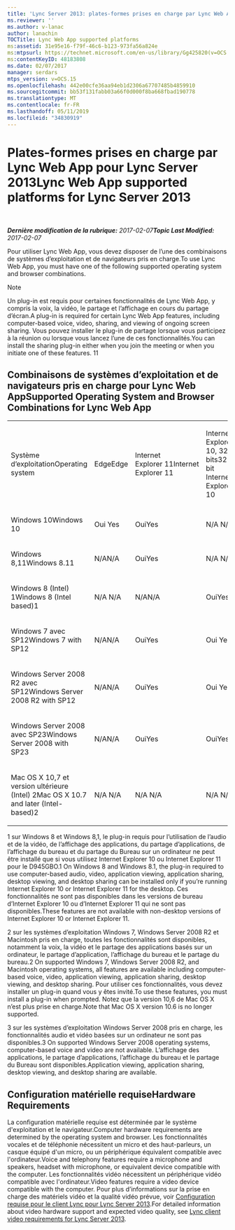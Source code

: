```yaml
---
title: 'Lync Server 2013: plates-formes prises en charge par Lync Web App'
ms.reviewer: ''
ms.author: v-lanac
author: lanachin
TOCTitle: Lync Web App supported platforms
ms:assetid: 31e95e16-f79f-46c6-b123-973fa56a824e
ms:mtpsurl: https://technet.microsoft.com/en-us/library/Gg425820(v=OCS.15)
ms:contentKeyID: 48183808
ms.date: 02/07/2017
manager: serdars
mtps_version: v=OCS.15
ms.openlocfilehash: 442e00cfe36aa94eb1d2306a67707485b4859910
ms.sourcegitcommit: bb53f131fabb03a66f0d000f8ba668fbad190778
ms.translationtype: MT
ms.contentlocale: fr-FR
ms.lasthandoff: 05/11/2019
ms.locfileid: "34830919"
---
```

<div data-xmlns="http://www.w3.org/1999/xhtml">

<div class="topic" data-xmlns="http://www.w3.org/1999/xhtml" data-msxsl="urn:schemas-microsoft-com:xslt" data-cs="http://msdn.microsoft.com/en-us/">

<div data-asp="http://msdn2.microsoft.com/asp">

# <a name="lync-web-app-supported-platforms-for-lync-server-2013"></a><span data-ttu-id="442ab-102">Plates-formes prises en charge par Lync Web App pour Lync Server 2013</span><span class="sxs-lookup"><span data-stu-id="442ab-102">Lync Web App supported platforms for Lync Server 2013</span></span>

</div>

<div id="mainSection">

<div id="mainBody">

<span> </span>

<span data-ttu-id="442ab-103">_**Dernière modification de la rubrique:** 2017-02-07_</span><span class="sxs-lookup"><span data-stu-id="442ab-103">_**Topic Last Modified:** 2017-02-07_</span></span>

<span data-ttu-id="442ab-104">Pour utiliser Lync Web App, vous devez disposer de l’une des combinaisons de systèmes d’exploitation et de navigateurs pris en charge.</span><span class="sxs-lookup"><span data-stu-id="442ab-104">To use Lync Web App, you must have one of the following supported operating system and browser combinations.</span></span>

<div>


> [!NOTE]  
> <span data-ttu-id="442ab-105">Un plug-in est requis pour certaines fonctionnalités de Lync Web App, y compris la voix, la vidéo, le partage et l’affichage en cours du partage d’écran.</span><span class="sxs-lookup"><span data-stu-id="442ab-105">A plug-in is required for certain Lync Web App features, including computer-based voice, video, sharing, and viewing of ongoing screen sharing.</span></span> <span data-ttu-id="442ab-106">Vous pouvez installer le plug-in de partage lorsque vous participez à la réunion ou lorsque vous lancez l’une de ces fonctionnalités.</span><span class="sxs-lookup"><span data-stu-id="442ab-106">You can install the sharing plug-in either when you join the meeting or when you initiate one of these features.</span></span> <span data-ttu-id="442ab-107">1</span><span class="sxs-lookup"><span data-stu-id="442ab-107">1</span></span><BR>



</div>

<div>

## <a name="supported-operating-system-and-browser-combinations-for-lync-web-app"></a><span data-ttu-id="442ab-108">Combinaisons de systèmes d’exploitation et de navigateurs pris en charge pour Lync Web App</span><span class="sxs-lookup"><span data-stu-id="442ab-108">Supported Operating System and Browser Combinations for Lync Web App</span></span>


<table style="width:100%;">
<colgroup>
<col style="width: 9%" />
<col style="width: 9%" />
<col style="width: 9%" />
<col style="width: 9%" />
<col style="width: 9%" />
<col style="width: 9%" />
<col style="width: 9%" />
<col style="width: 9%" />
<col style="width: 9%" />
<col style="width: 9%" />
<col style="width: 9%" />
</colgroup>
<tbody>
<tr class="odd">
<td><p><span data-ttu-id="442ab-109">Système d’exploitation</span><span class="sxs-lookup"><span data-stu-id="442ab-109">Operating system</span></span></p></td>
<td><p><span data-ttu-id="442ab-110">Edge</span><span class="sxs-lookup"><span data-stu-id="442ab-110">Edge</span></span></p></td>
<td><p><span data-ttu-id="442ab-111">Internet Explorer 11</span><span class="sxs-lookup"><span data-stu-id="442ab-111">Internet Explorer 11</span></span></p></td>
<td><p><span data-ttu-id="442ab-112">Internet Explorer 10, 32 bits</span><span class="sxs-lookup"><span data-stu-id="442ab-112">32-bit Internet Explorer 10</span></span></p></td>
<td><p><span data-ttu-id="442ab-113">Internet Explorer 10, 64 bits</span><span class="sxs-lookup"><span data-stu-id="442ab-113">64-bit Internet Explorer 10</span></span></p></td>
<td><p><span data-ttu-id="442ab-114">32 bits d’Internet Explorer 9</span><span class="sxs-lookup"><span data-stu-id="442ab-114">32-bit Internet Explorer 9</span></span></p></td>
<td><p><span data-ttu-id="442ab-115">64 bits d’Internet Explorer 9</span><span class="sxs-lookup"><span data-stu-id="442ab-115">64-bit Internet Explorer 9</span></span></p></td>
<td><p><span data-ttu-id="442ab-116">Firefox 32-bit</span><span class="sxs-lookup"><span data-stu-id="442ab-116">Firefox 32-bit</span></span></p></td>
<td><p><span data-ttu-id="442ab-117">Firefox 64-bit</span><span class="sxs-lookup"><span data-stu-id="442ab-117">Firefox 64-bit</span></span></p></td>
<td><p><span data-ttu-id="442ab-118">Safari</span><span class="sxs-lookup"><span data-stu-id="442ab-118">Safari</span></span></p></td>
<td><p><span data-ttu-id="442ab-119">Chrome</span><span class="sxs-lookup"><span data-stu-id="442ab-119">Chrome</span></span></p></td>
</tr>
<tr class="even">
<td><p><span data-ttu-id="442ab-120">Windows 10</span><span class="sxs-lookup"><span data-stu-id="442ab-120">Windows 10</span></span></p></td>
<td><p><span data-ttu-id="442ab-121">Oui </span><span class="sxs-lookup"><span data-stu-id="442ab-121">Yes</span></span></p></td>
<td><p><span data-ttu-id="442ab-122">Oui</span><span class="sxs-lookup"><span data-stu-id="442ab-122">Yes</span></span></p></td>
<td><p><span data-ttu-id="442ab-123">N/A </span><span class="sxs-lookup"><span data-stu-id="442ab-123">N/A</span></span></p></td>
<td><p><span data-ttu-id="442ab-124">N/A </span><span class="sxs-lookup"><span data-stu-id="442ab-124">N/A</span></span></p></td>
<td><p><span data-ttu-id="442ab-125">N/A </span><span class="sxs-lookup"><span data-stu-id="442ab-125">N/A</span></span></p></td>
<td><p><span data-ttu-id="442ab-126">N/A</span><span class="sxs-lookup"><span data-stu-id="442ab-126">N/A</span></span></p></td>
<td><p><span data-ttu-id="442ab-127">Oui</span><span class="sxs-lookup"><span data-stu-id="442ab-127">Yes</span></span></p></td>
<td><p><span data-ttu-id="442ab-128">Non</span><span class="sxs-lookup"><span data-stu-id="442ab-128">No</span></span></p></td>
<td><p><span data-ttu-id="442ab-129">N/A</span><span class="sxs-lookup"><span data-stu-id="442ab-129">N/A</span></span></p></td>
<td><p><span data-ttu-id="442ab-130">Oui</span><span class="sxs-lookup"><span data-stu-id="442ab-130">Yes</span></span></p></td>
</tr>
<tr class="odd">
<td><p><span data-ttu-id="442ab-131">Windows 8,11</span><span class="sxs-lookup"><span data-stu-id="442ab-131">Windows 8.11</span></span></p></td>
<td><p><span data-ttu-id="442ab-132">N/A</span><span class="sxs-lookup"><span data-stu-id="442ab-132">N/A</span></span></p></td>
<td><p><span data-ttu-id="442ab-133">Oui</span><span class="sxs-lookup"><span data-stu-id="442ab-133">Yes</span></span></p></td>
<td><p><span data-ttu-id="442ab-134">N/A </span><span class="sxs-lookup"><span data-stu-id="442ab-134">N/A</span></span></p></td>
<td><p><span data-ttu-id="442ab-135">N/A </span><span class="sxs-lookup"><span data-stu-id="442ab-135">N/A</span></span></p></td>
<td><p><span data-ttu-id="442ab-136">N/A </span><span class="sxs-lookup"><span data-stu-id="442ab-136">N/A</span></span></p></td>
<td><p><span data-ttu-id="442ab-137">N/A</span><span class="sxs-lookup"><span data-stu-id="442ab-137">N/A</span></span></p></td>
<td><p><span data-ttu-id="442ab-138">Oui</span><span class="sxs-lookup"><span data-stu-id="442ab-138">Yes</span></span></p></td>
<td><p><span data-ttu-id="442ab-139">Non</span><span class="sxs-lookup"><span data-stu-id="442ab-139">No</span></span></p></td>
<td><p><span data-ttu-id="442ab-140">N/A</span><span class="sxs-lookup"><span data-stu-id="442ab-140">N/A</span></span></p></td>
<td><p><span data-ttu-id="442ab-141">Oui</span><span class="sxs-lookup"><span data-stu-id="442ab-141">Yes</span></span></p></td>
</tr>
<tr class="even">
<td><p><span data-ttu-id="442ab-142">Windows 8 (Intel) 1</span><span class="sxs-lookup"><span data-stu-id="442ab-142">Windows 8 (Intel based)1</span></span></p></td>
<td><p><span data-ttu-id="442ab-143">N/A </span><span class="sxs-lookup"><span data-stu-id="442ab-143">N/A</span></span></p></td>
<td><p><span data-ttu-id="442ab-144">N/A</span><span class="sxs-lookup"><span data-stu-id="442ab-144">N/A</span></span></p></td>
<td><p><span data-ttu-id="442ab-145">Oui</span><span class="sxs-lookup"><span data-stu-id="442ab-145">Yes</span></span></p></td>
<td><p><span data-ttu-id="442ab-146">Oui</span><span class="sxs-lookup"><span data-stu-id="442ab-146">Yes</span></span></p></td>
<td><p><span data-ttu-id="442ab-147">N/A </span><span class="sxs-lookup"><span data-stu-id="442ab-147">N/A</span></span></p></td>
<td><p><span data-ttu-id="442ab-148">N/A</span><span class="sxs-lookup"><span data-stu-id="442ab-148">N/A</span></span></p></td>
<td><p><span data-ttu-id="442ab-149">Oui</span><span class="sxs-lookup"><span data-stu-id="442ab-149">Yes</span></span></p></td>
<td><p><span data-ttu-id="442ab-150">Non</span><span class="sxs-lookup"><span data-stu-id="442ab-150">No</span></span></p></td>
<td><p><span data-ttu-id="442ab-151">N/A</span><span class="sxs-lookup"><span data-stu-id="442ab-151">N/A</span></span></p></td>
<td><p><span data-ttu-id="442ab-152">Oui</span><span class="sxs-lookup"><span data-stu-id="442ab-152">Yes</span></span></p></td>
</tr>
<tr class="odd">
<td><p><span data-ttu-id="442ab-153">Windows 7 avec SP12</span><span class="sxs-lookup"><span data-stu-id="442ab-153">Windows 7 with SP12</span></span></p></td>
<td><p><span data-ttu-id="442ab-154">N/A</span><span class="sxs-lookup"><span data-stu-id="442ab-154">N/A</span></span></p></td>
<td><p><span data-ttu-id="442ab-155">Oui</span><span class="sxs-lookup"><span data-stu-id="442ab-155">Yes</span></span></p></td>
<td><p><span data-ttu-id="442ab-156">Oui </span><span class="sxs-lookup"><span data-stu-id="442ab-156">Yes</span></span></p></td>
<td><p><span data-ttu-id="442ab-157">Oui </span><span class="sxs-lookup"><span data-stu-id="442ab-157">Yes</span></span></p></td>
<td><p><span data-ttu-id="442ab-158">Oui </span><span class="sxs-lookup"><span data-stu-id="442ab-158">Yes</span></span></p></td>
<td><p><span data-ttu-id="442ab-159">Oui </span><span class="sxs-lookup"><span data-stu-id="442ab-159">Yes</span></span></p></td>
<td><p><span data-ttu-id="442ab-160">Oui</span><span class="sxs-lookup"><span data-stu-id="442ab-160">Yes</span></span></p></td>
<td><p><span data-ttu-id="442ab-161">Non</span><span class="sxs-lookup"><span data-stu-id="442ab-161">No</span></span></p></td>
<td><p><span data-ttu-id="442ab-162">N/A</span><span class="sxs-lookup"><span data-stu-id="442ab-162">N/A</span></span></p></td>
<td><p><span data-ttu-id="442ab-163">Non</span><span class="sxs-lookup"><span data-stu-id="442ab-163">No</span></span></p></td>
</tr>
<tr class="even">
<td><p><span data-ttu-id="442ab-164">Windows Server 2008 R2 avec SP12</span><span class="sxs-lookup"><span data-stu-id="442ab-164">Windows Server 2008 R2 with SP12</span></span></p></td>
<td><p><span data-ttu-id="442ab-165">N/A</span><span class="sxs-lookup"><span data-stu-id="442ab-165">N/A</span></span></p></td>
<td><p><span data-ttu-id="442ab-166">Oui</span><span class="sxs-lookup"><span data-stu-id="442ab-166">Yes</span></span></p></td>
<td><p><span data-ttu-id="442ab-167">Oui </span><span class="sxs-lookup"><span data-stu-id="442ab-167">Yes</span></span></p></td>
<td><p><span data-ttu-id="442ab-168">Oui </span><span class="sxs-lookup"><span data-stu-id="442ab-168">Yes</span></span></p></td>
<td><p><span data-ttu-id="442ab-169">Oui </span><span class="sxs-lookup"><span data-stu-id="442ab-169">Yes</span></span></p></td>
<td><p><span data-ttu-id="442ab-170">Oui </span><span class="sxs-lookup"><span data-stu-id="442ab-170">Yes</span></span></p></td>
<td><p><span data-ttu-id="442ab-171">Oui</span><span class="sxs-lookup"><span data-stu-id="442ab-171">Yes</span></span></p></td>
<td><p><span data-ttu-id="442ab-172">Non</span><span class="sxs-lookup"><span data-stu-id="442ab-172">No</span></span></p></td>
<td><p><span data-ttu-id="442ab-173">N/A</span><span class="sxs-lookup"><span data-stu-id="442ab-173">N/A</span></span></p></td>
<td><p><span data-ttu-id="442ab-174">Non</span><span class="sxs-lookup"><span data-stu-id="442ab-174">No</span></span></p></td>
</tr>
<tr class="odd">
<td><p><span data-ttu-id="442ab-175">Windows Server 2008 avec SP23</span><span class="sxs-lookup"><span data-stu-id="442ab-175">Windows Server 2008 with SP23</span></span></p></td>
<td><p><span data-ttu-id="442ab-176">N/A</span><span class="sxs-lookup"><span data-stu-id="442ab-176">N/A</span></span></p></td>
<td><p><span data-ttu-id="442ab-177">Oui</span><span class="sxs-lookup"><span data-stu-id="442ab-177">Yes</span></span></p></td>
<td><p><span data-ttu-id="442ab-178">Oui</span><span class="sxs-lookup"><span data-stu-id="442ab-178">Yes</span></span></p></td>
<td><p><span data-ttu-id="442ab-179">Non</span><span class="sxs-lookup"><span data-stu-id="442ab-179">No</span></span></p></td>
<td><p><span data-ttu-id="442ab-180">Oui</span><span class="sxs-lookup"><span data-stu-id="442ab-180">Yes</span></span></p></td>
<td><p><span data-ttu-id="442ab-181">Non</span><span class="sxs-lookup"><span data-stu-id="442ab-181">No</span></span></p></td>
<td><p><span data-ttu-id="442ab-182">Oui</span><span class="sxs-lookup"><span data-stu-id="442ab-182">Yes</span></span></p></td>
<td><p><span data-ttu-id="442ab-183">Non</span><span class="sxs-lookup"><span data-stu-id="442ab-183">No</span></span></p></td>
<td><p><span data-ttu-id="442ab-184">N/A</span><span class="sxs-lookup"><span data-stu-id="442ab-184">N/A</span></span></p></td>
<td><p><span data-ttu-id="442ab-185">Non</span><span class="sxs-lookup"><span data-stu-id="442ab-185">No</span></span></p></td>
</tr>
<tr class="even">
<td><p><span data-ttu-id="442ab-186">Mac OS X 10,7 et version ultérieure (Intel) 2</span><span class="sxs-lookup"><span data-stu-id="442ab-186">Mac OS X 10.7 and later (Intel-based)2</span></span></p></td>
<td><p><span data-ttu-id="442ab-187">N/A </span><span class="sxs-lookup"><span data-stu-id="442ab-187">N/A</span></span></p></td>
<td><p><span data-ttu-id="442ab-188">N/A </span><span class="sxs-lookup"><span data-stu-id="442ab-188">N/A</span></span></p></td>
<td><p><span data-ttu-id="442ab-189">N/A </span><span class="sxs-lookup"><span data-stu-id="442ab-189">N/A</span></span></p></td>
<td><p><span data-ttu-id="442ab-190">N/A </span><span class="sxs-lookup"><span data-stu-id="442ab-190">N/A</span></span></p></td>
<td><p><span data-ttu-id="442ab-191">N/A </span><span class="sxs-lookup"><span data-stu-id="442ab-191">N/A</span></span></p></td>
<td><p><span data-ttu-id="442ab-192">N/A</span><span class="sxs-lookup"><span data-stu-id="442ab-192">N/A</span></span></p></td>
<td><p><span data-ttu-id="442ab-193">Oui</span><span class="sxs-lookup"><span data-stu-id="442ab-193">Yes</span></span></p></td>
<td><p><span data-ttu-id="442ab-194">Non</span><span class="sxs-lookup"><span data-stu-id="442ab-194">No</span></span></p></td>
<td><p><span data-ttu-id="442ab-195">Oui </span><span class="sxs-lookup"><span data-stu-id="442ab-195">Yes</span></span></p></td>
<td><p><span data-ttu-id="442ab-196">Oui</span><span class="sxs-lookup"><span data-stu-id="442ab-196">Yes</span></span></p></td>
</tr>
</tbody>
</table>


<span data-ttu-id="442ab-197">1 sur Windows 8 et Windows 8,1, le plug-in requis pour l’utilisation de l’audio et de la vidéo, de l’affichage des applications, du partage d’applications, de l’affichage du bureau et du partage du Bureau sur un ordinateur ne peut être installé que si vous utilisez Internet Explorer 10 ou Internet Explorer 11 pour le D945GBO.</span><span class="sxs-lookup"><span data-stu-id="442ab-197">1 On Windows 8 and Windows 8.1, the plug-in required to use computer-based audio, video, application viewing, application sharing, desktop viewing, and desktop sharing can be installed only if you’re running Internet Explorer 10 or Internet Explorer 11 for the desktop.</span></span> <span data-ttu-id="442ab-198">Ces fonctionnalités ne sont pas disponibles dans les versions de bureau d’Internet Explorer 10 ou d’Internet Explorer 11 qui ne sont pas disponibles.</span><span class="sxs-lookup"><span data-stu-id="442ab-198">These features are not available with non-desktop versions of Internet Explorer 10 or Internet Explorer 11.</span></span>

<span data-ttu-id="442ab-199">2 sur les systèmes d’exploitation Windows 7, Windows Server 2008 R2 et Macintosh pris en charge, toutes les fonctionnalités sont disponibles, notamment la voix, la vidéo et le partage des applications basés sur un ordinateur, le partage d’application, l’affichage du bureau et le partage du bureau.</span><span class="sxs-lookup"><span data-stu-id="442ab-199">2 On supported Windows 7, Windows Server 2008 R2, and Macintosh operating systems, all features are available including computer-based voice, video, application viewing, application sharing, desktop viewing, and desktop sharing.</span></span> <span data-ttu-id="442ab-200">Pour utiliser ces fonctionnalités, vous devez installer un plug-in quand vous y êtes invité.</span><span class="sxs-lookup"><span data-stu-id="442ab-200">To use these features, you must install a plug-in when prompted.</span></span> <span data-ttu-id="442ab-201">Notez que la version 10,6 de Mac OS X n’est plus prise en charge.</span><span class="sxs-lookup"><span data-stu-id="442ab-201">Note that Mac OS X version 10.6 is no longer supported.</span></span>

<span data-ttu-id="442ab-202">3 sur les systèmes d’exploitation Windows Server 2008 pris en charge, les fonctionnalités audio et vidéo basées sur un ordinateur ne sont pas disponibles.</span><span class="sxs-lookup"><span data-stu-id="442ab-202">3 On supported Windows Server 2008 operating systems, computer-based voice and video are not available.</span></span> <span data-ttu-id="442ab-203">L’affichage des applications, le partage d’applications, l’affichage du bureau et le partage du Bureau sont disponibles.</span><span class="sxs-lookup"><span data-stu-id="442ab-203">Application viewing, application sharing, desktop viewing, and desktop sharing are available.</span></span>

</div>

<div>

## <a name="hardware-requirements"></a><span data-ttu-id="442ab-204">Configuration matérielle requise</span><span class="sxs-lookup"><span data-stu-id="442ab-204">Hardware Requirements</span></span>

<span data-ttu-id="442ab-205">La configuration matérielle requise est déterminée par le système d'exploitation et le navigateur.</span><span class="sxs-lookup"><span data-stu-id="442ab-205">Computer hardware requirements are determined by the operating system and browser.</span></span> <span data-ttu-id="442ab-206">Les fonctionnalités vocales et de téléphonie nécessitent un micro et des haut-parleurs, un casque équipé d'un micro, ou un périphérique équivalent compatible avec l'ordinateur.</span><span class="sxs-lookup"><span data-stu-id="442ab-206">Voice and telephony features require a microphone and speakers, headset with microphone, or equivalent device compatible with the computer.</span></span> <span data-ttu-id="442ab-207">Les fonctionnalités vidéo nécessitent un périphérique vidéo compatible avec l'ordinateur.</span><span class="sxs-lookup"><span data-stu-id="442ab-207">Video features require a video device compatible with the computer.</span></span> <span data-ttu-id="442ab-208">Pour plus d’informations sur la prise en charge des matériels vidéo et la qualité vidéo prévue, voir [Configuration requise pour le client Lync pour Lync Server 2013](lync-server-2013-lync-client-video-requirements.md).</span><span class="sxs-lookup"><span data-stu-id="442ab-208">For detailed information about video hardware support and expected video quality, see [Lync client video requirements for Lync Server 2013](lync-server-2013-lync-client-video-requirements.md).</span></span>

</div>

</div>

<span> </span>

</div>

</div>

</div>

